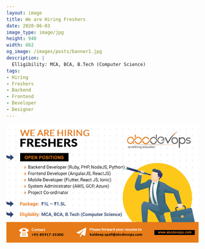 ```yaml
---
layout: image
title: We are Hiring Freshers
date: 2020-06-03
image_type: image/jpg
height: 940
width: 662
og_image: /images/posts/banner1.jpg
description: |
  Elligibility: MCA, BCA, B.Tech (Computer Science)
tags:
- Hiring
- Freshers
- Backend
- Frontend
- Developer
- Designer
---
```



<!--more-->
![We are hiring Freshers](/images/posts/banner1.jpg)
